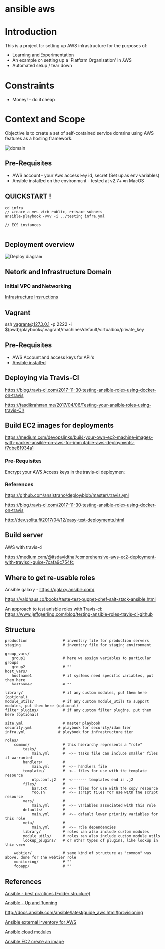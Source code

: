 # ansible aws

# Introduction

This is a project for setting up AWS infrastructure for the purposes of:

 * Learning and Experimentation
 * An example on setting up a 'Platform Organisation' in AWS
 * Automated setup / tear down

# Constraints

 * Money! - do it cheap

# Context and Scope

Objective is to create a set of self-contained service domains using AWS features as a hosting framework.

![domain](devops/domainModel.svg)


## Pre-Requisites

 * AWS account - your Aws access key id, secret (Set up as env variables)
 * Ansible installed on the environment - tested at v2.7+ on MacOS

## QUICKSTART !

```
cd infra
// Create a VPC with Public, Private subnets
ansible-playbook -vvv -i ../testing infra.yml

// ECS instances


```



## Deployment overview

![Deploy diagram](devops/devops.svg)

## Netork and Infrastructure Domain

### Initial VPC and Networking

[Infrastructure Instructions](infra/README.md)


## Vagrant

ssh vagrant@127.0.0.1 -p 2222 -i $(pwd)/playbooks/.vagrant/machines/default/virtualbox/private_key

## Pre-Requisites

 * AWS Account and access keys for API's
 * [Ansible installed](https://docs.ansible.com/ansible/latest/installation_guide/intro_installation.html#intro-installation-guide)

## Deploying via Travis-CI

https://blog.travis-ci.com/2017-11-30-testing-ansible-roles-using-docker-on-travis

https://tasdikrahman.me/2017/04/06/Testing-your-ansible-roles-using-travis-CI/

## Build EC2 images for deployments

https://medium.com/devopslinks/build-your-own-ec2-machine-images-with-packer-ansible-on-aws-for-immutable-aws-deployments-f7dbe81934a1

### Pre-Requisites

Encrypt your AWS Access keys in the travis-ci deployment  

### References

https://github.com/ansistrano/deploy/blob/master/.travis.yml

https://blog.travis-ci.com/2017-11-30-testing-ansible-roles-using-docker-on-travis

http://dev.solita.fi/2017/04/12/easy-test-deployments.html


## Build server

AWS with travis-ci

https://medium.com/@itsdavidthai/comprehensive-aws-ec2-deployment-with-travisci-guide-7cafa9c754fc


## Where to get re-usable roles

Ansible galaxy - https://galaxy.ansible.com/

https://valdhaus.co/books/taste-test-puppet-chef-salt-stack-ansible.html

An approach to test anisble roles with Travis-ci:
https://www.jeffgeerling.com/blog/testing-ansible-roles-travis-ci-github

## Structure

```
production                # inventory file for production servers
staging                   # inventory file for staging environment

group_vars/
   group1                 # here we assign variables to particular groups
   group2                 # ""
host_vars/
   hostname1              # if systems need specific variables, put them here
   hostname2              # ""

library/                  # if any custom modules, put them here (optional)
module_utils/             # if any custom module_utils to support modules, put them here (optional)
filter_plugins/           # if any custom filter plugins, put them here (optional)

site.yml                  # master playbook
security.yml            # playbook for security/idam tier
infra.yml               # playbook for infrastructure tier

roles/
    common/               # this hierarchy represents a "role"
        tasks/            #
            main.yml      #  <-- tasks file can include smaller files if warranted
        handlers/         #
            main.yml      #  <-- handlers file
        templates/        #  <-- files for use with the template resource
            ntp.conf.j2   #  <------- templates end in .j2
        files/            #
            bar.txt       #  <-- files for use with the copy resource
            foo.sh        #  <-- script files for use with the script resource
        vars/             #
            main.yml      #  <-- variables associated with this role
        defaults/         #
            main.yml      #  <-- default lower priority variables for this role
        meta/             #
            main.yml      #  <-- role dependencies
        library/          # roles can also include custom modules
        module_utils/     # roles can also include custom module_utils
        lookup_plugins/   # or other types of plugins, like lookup in this case

    webtier/              # same kind of structure as "common" was above, done for the webtier role
    monitoring/           # ""
    fooapp/               # ""
  ```

## References

[Ansible - best practices (Folder structure)](https://docs.ansible.com/ansible/latest/user_guide/playbooks_best_practices.html)

[Ansible - Up and Running](https://www.safaribooksonline.com/library/view/ansible-up-and/9781491979792/)

http://docs.ansible.com/ansible/latest/guide_aws.html#provisioning

[Ansible external inventory for AWS](https://docs.ansible.com/ansible/latest/user_guide/intro_dynamic_inventory.html#example-aws-ec2-external-inventory-script)

[Ansible cloud modules](https://docs.ansible.com/ansible/latest/modules/list_of_cloud_modules.html)

[Ansible EC2 create an image](https://www.agix.com.au/build-an-ec2-using-ansible-step-by-step/)
